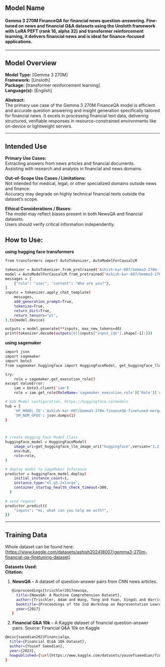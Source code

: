 ## Model Name

#### Gemma 3 270M FinanceQA for financial news question-answering. Fine-tuned on news and financial Q&A datasets using the Unsloth framework with LoRA PEFT (rank 16, alpha 32) and transformer reinforcement learning, it delivers financial news and is ideal for finance-focused applications.
---

## Model Overview

**Model Type:** [Gemma 3 270M]  
**Framework:** [Unsloth]  
**Package:** [transformer reinforcement learning]  
**Language(s):** [English]

**Abstract:**  
The primary use case of the Gemma 3 270M FinanceQA model is efficient and accurate question answering and insight generation specifically tailored for financial news. It excels in processing financial text data, delivering structured, verifiable responses in resource-constrained environments like on-device or lightweight servers.

---

## Intended Use

**Primary Use Cases:**  
Extracting answers from news articles and financial documents.  
Assisting with research and analysis in financial and news domains.

**Out-of-Scope Use Cases / Limitations:**  
Not intended for medical, legal, or other specialized domains outside news and finance.  
Accuracy may degrade on highly technical financial texts outside the dataset’s scope.

**Ethical Considerations / Biases:**  
The model may reflect biases present in both NewsQA and financial datasets.  
Users should verify critical information independently.



## How to Use:
**using hugging face transformers**

```Bash
from transformers import AutoTokenizer, AutoModelForCausalLM

tokenizer = AutoTokenizer.from_pretrained("Ashish-kar-007/Gemma3-270m-financeQA-finetuned-merged-16bit")
model = AutoModelForCausalLM.from_pretrained("Ashish-kar-007/Gemma3-270m-financeQA-finetuned-merged-16bit")
messages = [
    {"role": "user", "content": "Who are you?"},
]
inputs = tokenizer.apply_chat_template(
    messages,
    add_generation_prompt=True,
    tokenize=True,
    return_dict=True,
    return_tensors="pt",
).to(model.device)

outputs = model.generate(**inputs, max_new_tokens=40)
print(tokenizer.decode(outputs[0][inputs["input_ids"].shape[-1]:]))
```
**using sagemaker**

```bash
import json
import sagemaker
import boto3
from sagemaker.huggingface import HuggingFaceModel, get_huggingface_llm_image_uri

try:
    role = sagemaker.get_execution_role()
except ValueError:
    iam = boto3.client('iam')
    role = iam.get_role(RoleName='sagemaker_execution_role')['Role']['Arn']

# Hub Model configuration. https://huggingface.co/models
hub = {
    'HF_MODEL_ID':'Ashish-kar-007/Gemma3-270m-financeQA-finetuned-merged-16bit',
    'SM_NUM_GPUS': json.dumps(1)
}



# create Hugging Face Model Class
huggingface_model = HuggingFaceModel(
    image_uri=get_huggingface_llm_image_uri("huggingface",version="3.2.3"),
    env=hub,
    role=role, 
)

# deploy model to SageMaker Inference
predictor = huggingface_model.deploy(
    initial_instance_count=1,
    instance_type="ml.g5.2xlarge",
    container_startup_health_check_timeout=300,
  )
  
# send request
predictor.predict({
    "inputs": "Hi, what can you help me with?",
})

```
---
## Training Data

Whole dataset can be found here:
[https://www.kaggle.com/datasets/ashish202418007/gemma3-270m-financial-qa-finetuning-dataset]

**Datasets Used:**  
**Citation:**
1. **NewsQA** – A dataset of question-answer pairs from CNN news articles.  
   
```bash
   @inproceedings{trischler2017newsqa,
     title={NewsQA: A Machine Comprehension Dataset},
     author={Trischler, Adam and Wang, Tong and Yuan, Xingdi and Harris, Justin and Sordoni, Alessandro and Bachman, Philip and Suleman, Kaheer},
     booktitle={Proceedings of the 2nd Workshop on Representation Learning for NLP},
     year={2017}
   }
```
2. **Financial Q&A 10k** – A Kaggle dataset of financial question-answer pairs.
Source: Financial Q&A 10k on Kaggle

```bash 
@misc{saeedian2023financialqa,
  title={Financial Q\&A 10k Dataset},
  author={Yousef Saeedian},
  year={2023},
  howpublished={\url{https://www.kaggle.com/datasets/yousefsaeedian/financial-q-and-a-10k}}
}
```






